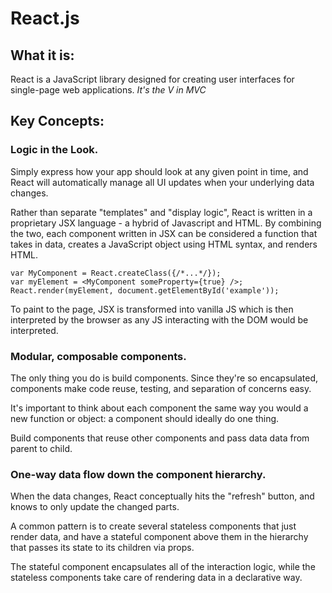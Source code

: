 # React.js

## What it is:
React is a JavaScript library designed for creating user interfaces for single-page web applications. *It's the V in MVC*

## Key Concepts:

### Logic in the Look.

Simply express how your app should look at any given point in time, and React will automatically manage all UI updates when your underlying data changes.

Rather than separate "templates" and "display logic", React is written in a proprietary JSX language - a hybrid of Javascript and HTML. By combining the two, each component written in JSX can be considered a function that takes in data, creates a JavaScript object using HTML syntax, and renders HTML.

```
var MyComponent = React.createClass({/*...*/});
var myElement = <MyComponent someProperty={true} />;
React.render(myElement, document.getElementById('example'));
```

To paint to the page, JSX is transformed into vanilla JS which is then interpreted by the browser as any JS interacting with the DOM would be interpreted.


### Modular, composable components.

The only thing you do is build components. Since they're so encapsulated, components make code reuse, testing, and separation of concerns easy.

It's important to think about each component the same way you would a new function or object: a component should ideally do one thing.

Build components that reuse other components and pass data data from parent to child.

### One-way data flow down the component hierarchy.

When the data changes, React conceptually hits the "refresh" button, and knows to only update the changed parts.

A common pattern is to create several stateless components that just render data, and have a stateful component above them in the hierarchy that passes its state to its children via props. 

The stateful component encapsulates all of the interaction logic, while the stateless components take care of rendering data in a declarative way.




